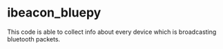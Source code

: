 # ibeacon_bluepy
This code is able to collect info about every device which is broadcasting bluetooth packets.

